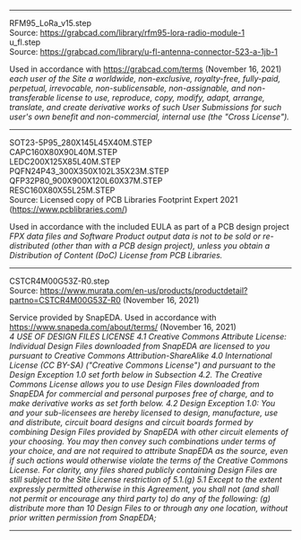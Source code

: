 ***

RFM95_LoRa_v15.step  
Source: https://grabcad.com/library/rfm95-lora-radio-module-1  
u_fl.step  
Source: https://grabcad.com/library/u-fl-antenna-connector-523-a-1jb-1  

Used in accordance with https://grabcad.com/terms (November 16, 2021)  
    *each user of the Site a worldwide, non-exclusive, royalty-free, fully-paid, perpetual, irrevocable, non-sublicensable, non-assignable, and non-transferable license to use, reproduce, copy, modify, adapt, arrange, translate, and create derivative works of such User Submissions for such user's own benefit and non-commercial, internal use (the "Cross License").*

***

SOT23-5P95_280X145L45X40M.STEP  
CAPC160X80X90L40M.STEP  
LEDC200X125X85L40M.STEP  
PQFN24P43_300X350X102L35X23M.STEP  
QFP32P80_900X900X120L60X37M.STEP  
RESC160X80X55L25M.STEP  
Source: Licensed copy of PCB Libraries Footprint Expert 2021 (https://www.pcblibraries.com/)

Used in accordance with the included EULA as part of a PCB design project  
    *FPX data files and Software Product output data is not to be sold or re-distributed (other than with a PCB design project), unless you obtain a Distribution of Content (DoC) License from PCB Libraries.*

***

CSTCR4M00G53Z-R0.step  
Source: https://www.murata.com/en-us/products/productdetail?partno=CSTCR4M00G53Z-R0 (November 16, 2021)  

Service provided by SnapEDA.  Used in accordance with https://www.snapeda.com/about/terms/ (November 16, 2021)  
    *4 USE OF DESIGN FILES LICENSE
    4.1 Creative Commons Attribute License: Individual Design Files downloaded from SnapEDA are licensed to you pursuant to Creative Commons Attribution-ShareAlike 4.0 International License (CC BY-SA) ("Creative Commons License") and pursuant to the Design Exception 1.0 set forth below in Subsection 4.2. The Creative Commons License allows you to use Design Files downloaded from SnapEDA for commercial and personal purposes free of charge, and to make derivative works as set forth below.
    4.2 Design Exception 1.0: You and your sub-licensees are hereby licensed to design, manufacture, use and distribute, circuit board designs and circuit boards formed by combining Design Files provided by SnapEDA with other circuit elements of your choosing. You may then convey such combinations under terms of your choice, and are not required to attribute SnapEDA as the source, even if such actions would otherwise violate the terms of the Creative Commons License. For clarity, any files shared publicly containing Design Files are still subject to the Site License restriction of 5.1.(g)
    5.1 Except to the extent expressly permitted otherwise in this Agreement, you shall not (and shall not permit or encourage any third party to) do any of the following:
    (g)            distribute more than 10 Design Files to or through any one location, without prior written permission from SnapEDA;*

***

